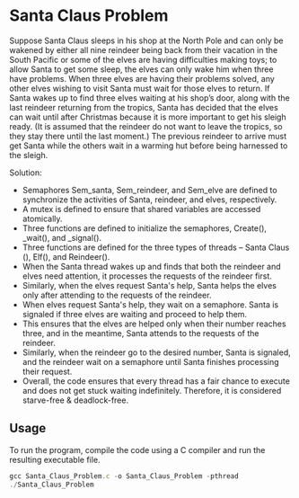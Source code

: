 # Santa Claus Problem

Suppose Santa Claus sleeps in his shop at the North Pole and can only be wakened by either all nine reindeer being back from their vacation in the South Pacific or some of the elves are having difficulties making toys; to allow Santa to get some sleep, the elves can only wake him when three have problems. When three elves are having their problems solved, any other elves wishing to visit Santa must wait for those elves to return. If Santa wakes up to find three elves waiting at his shop’s door, along with the last reindeer returning from the tropics, Santa has decided that the elves can wait until after Christmas because it is more important to get his sleigh ready. (It is assumed that the reindeer do not want to leave the tropics, so they stay there until the last moment.) The previous reindeer to arrive must get Santa while the others wait in a warming hut before being harnessed to the sleigh.

Solution:

+ Semaphores  Sem_santa, Sem_reindeer, and Sem_elve  are defined to synchronize the activities of Santa, reindeer, and elves, respectively. 
+ A mutex is defined to ensure that shared variables are accessed atomically.
+ Three functions are defined to initialize the semaphores, Create(), _wait(), and _signal().
+ Three functions are defined for the three types of threads – Santa Claus (), Elf(), and Reindeer(). 
+ When the Santa thread wakes up and finds that both the reindeer and elves need attention, it processes the requests of the reindeer first.
+ Similarly, when the elves request Santa's help, Santa helps the elves only after attending to the requests of the reindeer.
+ When elves request Santa's help, they wait on a semaphore. Santa is signaled if three elves are waiting and proceed to help them.
+ This ensures that the elves are helped only when their number reaches three, and in the meantime, Santa attends to the requests of the reindeer.
+ Similarly, when the reindeer go to the desired number, Santa is signaled, and the reindeer wait on a semaphore until Santa finishes processing their request.
+ Overall, the code ensures that every thread has a fair chance to execute and does not get stuck waiting indefinitely. Therefore, it is considered starve-free & deadlock-free.

## Usage

To run the program, compile the code using a C compiler and run the resulting executable file.

```js
gcc Santa_Claus_Problem.c -o Santa_Claus_Problem -pthread
./Santa_Claus_Problem 
```

